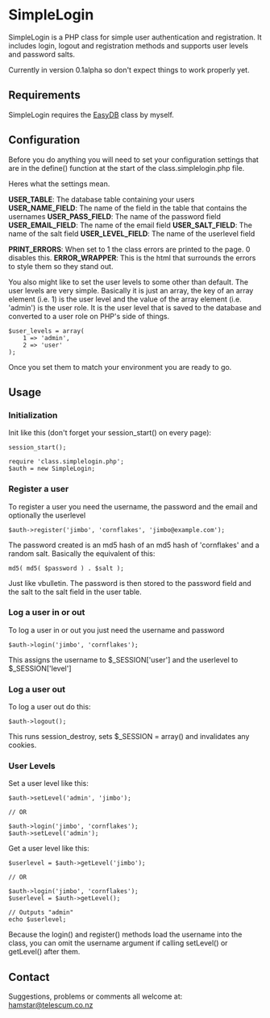 # SimpleLogin

SimpleLogin is a PHP class for simple user authentication and registration.  It includes login, logout and registration methods and supports user levels and password salts.

Currently in version 0.1alpha so don't expect things to work properly yet.

## Requirements

SimpleLogin requires the [EasyDB](http://github.com/hamstar/EasyDB) class by myself.

## Configuration

Before you do anything you will need to set your configuration settings that are in the define() function at the start of the class.simplelogin.php file.

Heres what the settings mean.

**USER_TABLE**: The database table containing your users
**USER_NAME_FIELD**: The name of the field in the table that contains the usernames
**USER_PASS_FIELD**: The name of the password field
**USER_EMAIL_FIELD**: The name of the email field
**USER_SALT_FIELD**: The name of the salt field
**USER_LEVEL_FIELD**: The name of the userlevel field

**PRINT_ERRORS**: When set to 1 the class errors are printed to the page.  0 disables this.
**ERROR_WRAPPER**: This is the html that surrounds the errors to style them so they stand out.

You also might like to set the user levels to some other than default.  The user levels are very simple.  Basically it is just an array, the key of an array element (i.e. 1) is the user level and the value of the array element (i.e. 'admin') is the user role.  It is the user level that is saved to the database and converted to a user role on PHP's side of things.

	$user_levels = array(
		1 => 'admin',
		2 => 'user'
	);

Once you set them to match your environment you are ready to go.

## Usage

### Initialization

Init like this (don't forget your session_start() on every page):

	session_start();

	require 'class.simplelogin.php';
	$auth = new SimpleLogin;

### Register a user

To register a user you need the username, the password and the email and optionally the userlevel

	$auth->register('jimbo', 'cornflakes', 'jimbo@example.com');

The password created is an md5 hash of an md5 hash of 'cornflakes' and a random salt.  Basically the equivalent of this:

	md5( md5( $password ) . $salt );

Just like vbulletin.  The password is then stored to the password field and the salt to the salt field in the user table.

### Log a user in or out

To log a user in or out you just need the username and password

	$auth->login('jimbo', 'cornflakes');

This assigns the username to $_SESSION['user'] and the userlevel to $_SESSION['level']

### Log a user out

To log a user out do this:

	$auth->logout();

This runs session_destroy, sets $_SESSION = array() and invalidates any cookies.

### User Levels

Set a user level like this:

	$auth->setLevel('admin', 'jimbo');

	// OR

	$auth->login('jimbo', 'cornflakes');
	$auth->setLevel('admin');

Get a user level like this:

	$userlevel = $auth->getLevel('jimbo');

	// OR

	$auth->login('jimbo', 'cornflakes');
	$userlevel = $auth->getLevel();

	// Outputs "admin"
	echo $userlevel;

Because the login() and register() methods load the username into the class, you can omit the username argument if calling setLevel() or getLevel() after them.

## Contact

Suggestions, problems or comments all welcome at: [hamstar@telescum.co.nz](hamstar@telescum.co.nz)
